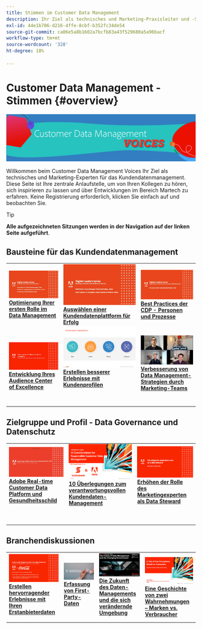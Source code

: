 ```yaml
---
title: Stimmen im Customer Data Management
description: Ihr Ziel als technisches und Marketing-Praxisleiter und -Spezialist für das Kundendatenmanagement.  Diese Seite ist Ihre zentrale Anlaufstelle, um von Ihren Kollegen zu hören, sich inspirieren zu lassen und über Entwicklungen im Bereich Martech zu erfahren.
exl-id: 44e1b706-d216-4ffe-8cbf-b352fc34de54
source-git-commit: ca06e5a8b1602a7bcfb83a43f529680a5a96bacf
workflow-type: tm+mt
source-wordcount: '328'
ht-degree: 18%

---
```


# Customer Data Management - Stimmen {#overview}

<img alt="Stimmen im Customer Data Management" src="./assets/cdp-voices-banner.png" />

Willkommen beim Customer Data Management Voices Ihr Ziel als technisches und Marketing-Experten für das Kundendatenmanagement. Diese Seite ist Ihre zentrale Anlaufstelle, um von Ihren Kollegen zu hören, sich inspirieren zu lassen und über Entwicklungen im Bereich Martech zu erfahren. Keine Registrierung erforderlich, klicken Sie einfach auf und beobachten Sie.

>[!TIP]
>
>**Alle aufgezeichneten Sitzungen werden in der Navigation auf der linken Seite aufgeführt**.

## Bausteine für das Kundendatenmanagement

<table>
  <tr>
   <td>
      <a href="./cdm/first-mile.md">
      <img alt="Optimierung Ihrer ersten Rolle im Data Management" src="./assets/first-mile.png"/>
      </a>
      <div>
         <a href="./cdm/first-mile.md"><strong>Optimierung Ihrer ersten Rolle im Data Management</strong></a>
         <br/>
      </div>
   </td>
   <td>
      <a href="./cdm/cdp-success.md">
      <img alt="Auswählen einer Kundendatenplattform für Erfolg" src="./assets/cdp-success.png"/>
      </a>
      <div>
         <a href="./cdm/cdp-success.md"><strong>Auswählen einer Kundendatenplattform für Erfolg</strong></a>
         <br/>
      </div>
    </td>
    <td>
      <a href="./cdm/people-and-process.md">
      <img alt="Personen und Prozesse" src="./assets/people-and-process.png"/>
      </a>
      <div>
         <a href="./cdm/people-and-process.md"><strong>Best Practices der CDP - Personen und Prozesse</strong></a>
         <br/>
      </div>
    </td>
   </tr>
   <tr> 
   <td>
      <a href="./cdm/evolving-your-audience-center-of-excellence.md">
      <img alt="Entwicklung Ihres Audience Center of Excellence" src="./assets/evolving-your-audience-center-of-excellence.png"/>
      </a>
      <div>
         <a href="./cdm/evolving-your-audience-center-of-excellence.md"><strong>Entwicklung Ihres Audience Center of Excellence</strong></a>
         <br/>
      </div>
    </td>
   <td>
      <a href="./cdm/building-better-experiences-with-customer-profiles.md">
      <img alt="Erstellen besserer Erlebnisse mit Kundenprofilen" src="./assets/building-better-experiences-with-customer-profiles.png"/>
      </a>
      <div>
         <a href="./cdm/building-better-experiences-with-customer-profiles.md"><strong>Erstellen besserer Erlebnisse mit Kundenprofilen</strong></a>
      </div>
      <p>
        <br/>
    </td>
   <td>
      <a href="./cdm/how-marketing-teams-are-improving-data-management-strategies.md">
      <img alt="Verbesserung von Data Management-Strategien durch Marketing-Teams" src="./assets/how-marketing-teams-are-improving-data-management-strategies.png"/>
      </a>
      <div>
         <a href="./cdm/how-marketing-teams-are-improving-data-management-strategies.md"><strong>Verbesserung von Data Management-Strategien durch Marketing-Teams</strong></a>
      </div>
      <p>
      </p>
    </td>
  </tr>
</table>

## Zielgruppe und Profil - Data Governance und Datenschutz

<table>
  <tr>
   <td>
      <a href="./governance/healthcare-shield.md">
      <img alt="Adobe Real-time Customer Data Platform und Gesundheitsschild" src="./assets/healthcare-shield.png"/>
      </a>
      <div>
         <a href="./governance/healthcare-shield.md"><strong>Adobe Real-time Customer Data Platform und Gesundheitsschild</strong></a>
         <br/>
      </div>
      <p>
        <br/>
   </td> 
   <td>
      <a href="https://experienceleague.adobe.com/docs/platform-learn/tutorials/privacy/ten-considerations-for-responsible-customer-data-management.html">
      <img alt="10 Überlegungen zum verantwortungsvollen Kundendaten-Management" src="./assets/ten-considerations-for-responsible-customer-data-management.png"/>
      </a>
      <div>
         <a href="https://experienceleague.adobe.com/docs/platform-learn/tutorials/privacy/ten-considerations-for-responsible-customer-data-management.html"><strong>10 Überlegungen zum verantwortungsvollen Kundendaten-Management</strong></a>
         <br/>
      </div>
      <p>
        <br/>
    </td>
    <td>
      <a href="https://experienceleague.adobe.com/docs/platform-learn/tutorials/privacy/elevating-the-marketers-role-as-a-data-steward.html">
      <img alt="Erhöhen der Rolle des Marketingexperten als Data Steward" src="./assets/elevating-the-marketers-role-as-a-data-steward.png"/>
      </a>
      <div>
         <a href="https://experienceleague.adobe.com/docs/platform-learn/tutorials/privacy/elevating-the-marketers-role-as-a-data-steward.html"><strong>Erhöhen der Rolle des Marketingexperten als Data Steward</strong></a>
         <br/>
      </div>
      <p>
        <br/>
       </p>
    </td>
  </tr>
</table>

## Branchendiskussionen

<table>
  <tr>
     <td>
      <a href="./industry/build-superb-experiences-with-your-first-party-data.md">
      <img alt="Erstellen hervorragender Erlebnisse mit Ihren Erstanbieterdaten" src="./assets/build-superb-experiences-with-your-first-party-data.png"/>
      </a>
      <div>
         <a href="./industry/build-superb-experiences-with-your-first-party-data.md"><strong>Erstellen hervorragender Erlebnisse mit Ihren Erstanbieterdaten</strong></a>
      </div>
      <p>
      </p>
    </td>
     <td>
      <a href="./industry/data-collaboration-in-the-first-party-data-context.md">
      <img alt="Erfassung von First-Party-Daten" src="./assets/data-collaboration-in-the-first-party-data-context.png"/>
      </a>
      <div>
         <a href="./industry/data-collaboration-in-the-first-party-data-context.md"><strong>Erfassung von First-Party-Daten</strong></a>
      </div>
      <p>
      </p>
    </td>
     <td>
      <a href="./industry/the-future-of-data-management-and-the-changing-environment.md">
      <img alt="Die Zukunft des Daten-Managements und die sich verändernde Umgebung" src="./assets/the-future-of-data-management-and-the-changing-environment.png"/>
      </a>
      <div>
         <a href="./industry/the-future-of-data-management-and-the-changing-environment.md"><strong>Die Zukunft des Daten-Managements und die sich verändernde Umgebung</strong></a>
      </div>
      <p>
      </p>
    </td>
   <td>
      <a href="./industry/brands-vs-consumers.md">
      <img alt="Eine Geschichte von zwei Wahrnehmungen – Marken vs. Verbraucher" src="./assets/brands-vs-consumers.png"/>
      </a>
      <div>
         <a href="./industry/brands-vs-consumers.md"><strong>Eine Geschichte von zwei Wahrnehmungen – Marken vs. Verbraucher</strong></a>
         <br/>
      </div>
    </td>
  </tr>
</table>
